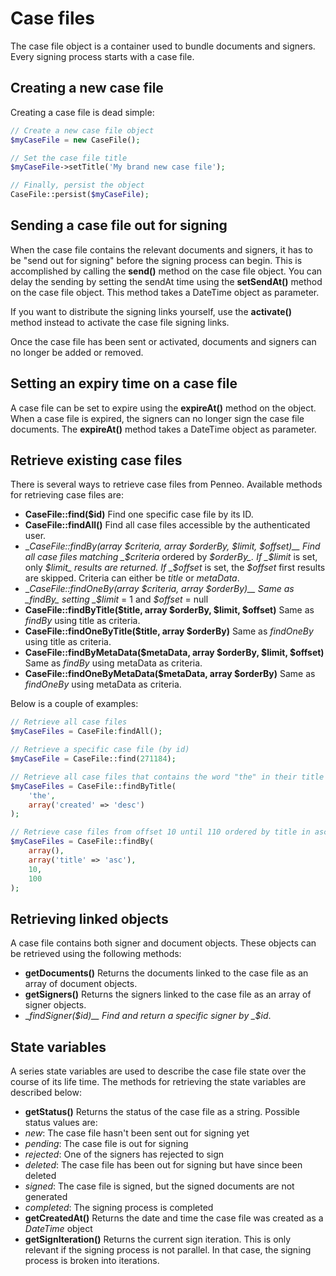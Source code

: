 # Case files
The case file object is a container used to bundle documents and signers. Every signing process starts with a case file.

## Creating a new case file
Creating a case file is dead simple: 

```php
// Create a new case file object
$myCaseFile = new CaseFile();

// Set the case file title
$myCaseFile->setTitle('My brand new case file');

// Finally, persist the object
CaseFile::persist($myCaseFile);
```

## Sending a case file out for signing
When the case file contains the relevant documents and signers, it has to be "send out for signing" before the signing process can begin. This is accomplished by calling the __send()__ method on the case file object.
You can delay the sending by setting the sendAt time using the __setSendAt()__ method on the case file object. This method takes a DateTime object as parameter.

If you want to distribute the signing links yourself, use the __activate()__ method instead to activate the case file signing links.

Once the case file has been sent or activated, documents and signers can no longer be added or removed.

## Setting an expiry time on a case file
A case file can be set to expire using the __expireAt()__ method on the object. When a case file is expired, the signers can no longer sign the case file documents. The __expireAt()__ method takes a DateTime object as parameter.

## Retrieve existing case files
There is several ways to retrieve case files from Penneo. Available methods for retrieving case files are:

* __CaseFile::find($id)__
Find one specific case file by its ID.
* __CaseFile::findAll()__
Find all case files accessible by the authenticated user.
* __CaseFile::findBy(array $criteria, array $orderBy, $limit, $offset)__
Find all case files matching _$criteria_ ordered by _$orderBy_. If _$limit_ is set, only _$limit_ results are returned. If _$offset_ is set, the _$offset_ first results are skipped.
Criteria can either be _title_ or _metaData_.
* __CaseFile::findOneBy(array $criteria, array $orderBy)__
Same as _findBy_ setting _$limit_ = 1 and _$offset_ = null
* __CaseFile::findByTitle($title, array $orderBy, $limit, $offset)__
Same as _findBy_ using title as criteria.
* __CaseFile::findOneByTitle($title, array $orderBy)__
Same as _findOneBy_ using title as criteria.
* __CaseFile::findByMetaData($metaData, array $orderBy, $limit, $offset)__
Same as _findBy_ using metaData as criteria.
* __CaseFile::findOneByMetaData($metaData, array $orderBy)__
Same as _findOneBy_ using metaData as criteria.

Below is a couple of examples:

```php
// Retrieve all case files
$myCaseFiles = CaseFile:findAll();

// Retrieve a specific case file (by id)
$myCaseFile = CaseFile::find(271184);

// Retrieve all case files that contains the word "the" in their title and sort descending on creation date
$myCaseFiles = CaseFile::findByTitle(
    'the',
    array('created' => 'desc')
);

// Retrieve case files from offset 10 until 110 ordered by title in ascending order
$myCaseFiles = CaseFile::findBy(
	array(),
	array('title' => 'asc'),
	10,
	100
);
```

## Retrieving linked objects
A case file contains both signer and document objects. These objects can be retrieved using the following methods:

* __getDocuments()__
Returns the documents linked to the case file as an array of document objects.
* __getSigners()__
Returns the signers linked to the case file as an array of signer objects.
* __findSigner($id)__
Find and return a specific signer by _$id_.

## State variables
A series state variables are used to describe the case file state over the course of its life time. The methods for retrieving the state variables are described below:

* __getStatus()__
Returns the status of the case file as a string. Possible status values are:
 * _new_: The case file hasn't been sent out for signing yet
 * _pending_: The case file is out for signing
 * _rejected_: One of the signers has rejected to sign
 * _deleted_: The case file has been out for signing but have since been deleted
 * _signed_: The case file is signed, but the signed documents are not generated
 * _completed_: The signing process is completed
* __getCreatedAt()__
Returns the date and time the case file was created as a _DateTime_ object
* __getSignIteration()__
Returns the current sign iteration. This is only relevant if the signing process is not parallel. In that case, the signing process is broken into iterations.
